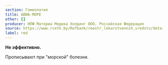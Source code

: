```yaml
---
section: Гомеопатия
title: АВИА-МОРЕ
other: []
producer: НПФ Материа Медика Холдинг ООО, Российская Федерация
source: https://www.rceth.by/Refbank/reestr_lekarstvennih_sredstv/details/6323_03_08_13_18
label: red
---
```


**Не эффективно.**

Прописывают при "морской" болезни.
